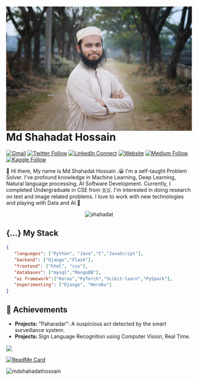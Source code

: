 <a target="_blank" href="https://mdshahadathossainbd.github.io/Curriculum-Vitae/"><img width="550" align="right" src="mdshahadathossain.jpg" alt="mdshahadathossain"></a>

# Md Shahadat Hossain

[![Gmail](https://img.shields.io/badge/%20-Send%20Mail-black?color=14171A&labelColor=ef5350&logo=gmail&logoColor=ffffff)](mailto:shahadat15-1464@diu.edu.bd?subject=From%20GitHub&cc=shahadatbd1464@gmail.com&body=Hi,%20there.%20Found%20you%20from%20GitHub.)
[![Twitter Follow](https://img.shields.io/badge/dynamic/json.svg?color=14171A&labelColor=37474f&logo=twitter&logoColor=4fc3f7&label=&query=%24[0].followers_count&url=https%3A%2F%2Fcdn.syndication.twimg.com%2Fwidgets%2Ffollowbutton%2Finfo.json%3Fscreen_names%3Dharunurrashid97&suffix=%20Followers)](https://twitter.com/mdshahadat_bd)
[![LinkedIn Connect](https://img.shields.io/badge/%20-Connect-black?color=14171A&labelColor=212121&logo=linkedin&logoColor=ffffff)](https://www.linkedin.com/in/mdshahadathossain/)
[![Website](https://img.shields.io/badge/%20-Connect-black?color=14171A&labelColor=212121&logo=linkedin&logoColor=ffffff)](https://mdshahadat.com/)
[![Medium Follow](https://img.shields.io/badge/%20-Follow-black?color=14171A&labelColor=050404&logo=medium&logoColor=ffffff)](https://medium.com/@mdshahadathossainBD)
[![Kaggle Follow](https://img.shields.io/badge/%20-Follow-black?color=14171A&labelColor=37474f&logo=kaggle&logoColor=4fc3f7)](https://www.kaggle.com/mdshahadathossain)

:wave: Hi there, My name is Md Shahadat Hossain .😀 I'm a self-taught Problem Solver.
I've profound knowledge in Machine Learning, Deep Learning, Natural language processing, AI Software Development. 
Currently, I completed Undergraduate in CSE from 🇧🇩. 
I'm interested in doing research on text and image related problems. 
I love to work with new technologies and playing with Data and AI.🤖

<p align="center"> <img src="https://komarev.com/ghpvc/?username=MdShahadatHossainbd" alt="shahadat" /> </p>

## {...} My Stack

```json
{
   "languages": ["Python", "Java","C","JavaScript"],
   "backend": ["Django","Flask"],
   "frontend": ["html", "css"],
   "databases": ["mysql","MongoDB"],
   "ai framework":["Keras","PyTorch","Scikit-learn","PySpark"],
   "experimenting": ["Django", "Heroku"]
}
```
## :tada: Achievements

<ul>
  <li>
     <b>Projects: </b> "Paharadar": A suspicious act detected by the smart surveillance system.
  </li>
   
  <li>
     <b>Projects: </b> Sign Language Recognition using Computer Vision, Real Time.
   </li> 
</ul>


<p align="left">
  <a href="https://github.com/MdShahadatHossainbd"> <img align="center" src="https://github-readme-stats.anuraghazra1.vercel.app/api/top-langs/?username=MdShahadatHossainbd&layout=compact&theme=radical" />
</a>
</p>

[![ReadMe Card](https://github-readme-stats.vercel.app/api/pin/?username=MdShahadatHossainbd&align=center&theme=radical&repo=ML-Project&show_owner=true)](https://github.com/MdShahadatHossainbd/ML-Project)


<p align="left"> <img src="https://github-readme-stats.vercel.app/api?username=MdShahadatHossainbd&theme=synthwave&show_icons=true" alt="mdshahadathossain" /> </h1>
